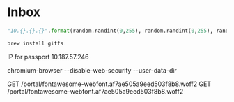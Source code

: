 # Inbox

``` python
"10.{}.{}.{}".format(random.randint(0,255), random.randint(0,255), random.randint(0,255))
```

``` bash
brew install gitfs
```

IP for passport 10.187.57.246

chromium-browser --disable-web-security --user-data-dir


GET /portal/fontawesome-webfont.af7ae505a9eed503f8b8.woff2
GET /portal/fontawesome-webfont.af7ae505a9eed503f8b8.woff2
